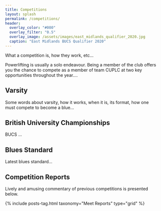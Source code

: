 ```yaml
---
title: Competitions
layout: splash
permalink: /competitions/
header:
  overlay_color: "#000"
  overlay_filter: "0.5"
  overlay_image: /assets/images/east_midlands_qualifier_2020.jpg
  caption: "East Midlands BUCS Qualifier 2020"
---
```


What a competition is, how they work, etc...

Powerlifting is usually a solo endeavour. Being a member of the club offers you the chance to compete as a member of team CUPLC at two key opportunities throughout the year....

## Varsity

Some words about varsity, how it works, when it is, its format, how one must compete to become a blue...

## British University Championships

BUCS ...

## Blues Standard

Latest blues standard...

## Competition Reports

Lively and amusing commentary of previous competitions is presented below.

<div class="entries-{{ grid }}">
  {% include posts-tag.html taxonomy="Meet Reports" type="grid" %}
</div>
